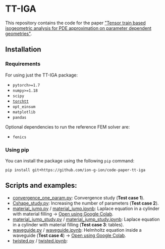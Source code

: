 # TT-IGA

This repository contains the code for the paper ["Tensor train based isogeometric analysis for PDE approximation on parameter dependent geometries"](https://arxiv.org/pdf/2204.02843.pdf).

## Installation

### Requirements

For using just the TT-IGA package:

 * `pytorch>=1.7`
 * `numpy>=1.18`
 * `scipy`
 * [`torchtt`](https://github.com/ion-g-ion/torchtt)
 * `opt_einsum`
 * `matplotlib`
 * `pandas`

Optional dependencies to run the reference FEM solver are:
 * `fenics`
 
### Using pip

You can install the package using the following `pip` command:

```
pip install git+https://github.com/ion-g-ion/code-paper-tt-iga
```


## Scripts and examples:


* [convergence_one_param.py](./examples/convergence_one_param.py): Convergence study  (**Test case 1**).
* [Cshape_study.py](./examples/Cshape_sudy.py): Increasing the number of parameters  (**Test case 2**).
* [material_jump.py](./examples/material_jump.py) / [material_jump.ipynb](./examples/material_jump.ipynb): Laplace equation in a cylinder with material filling  -> [Open using Google Colab](https://colab.research.google.com/github/ion-g-ion/coda-paper-tt-iga/blob/main/examples/material_jump.ipynb).
* [material_jump_study.py](./examples/material_jump_study.py) / [material_jump_study.ipynb](./examples/material_jump_study.ipynb): Laplace equation in a cylinder with material filling (**Test case 3**: tables).
* [waveguide.py](./examples/waveguide.py) / [waveguide.ipynb](./examples/waveguide.ipynb): Helmholtz equation inside a waveguide (**Test case 4**) -> [Open using Google Colab](https://colab.research.google.com/github/ion-g-ion/coda-paper-tt-iga/blob/main/examples/waveguide.ipynb).
* [twisted.py](./examples/twisted.py) / [twisted.ipynb](./examples/twisted.ipynb):




